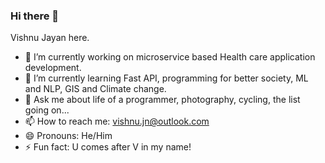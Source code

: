 ### Hi there 👋
Vishnu Jayan here. 
- 🔭 I’m currently working on microservice based Health care application development.
- 🌱 I’m currently learning Fast API, programming for better society, ML and NLP, GIS and Climate change.
- 💬 Ask me about life of a programmer, photography, cycling, the list going on...
- 📫 How to reach me: vishnu.jn@outlook.com
- 😄 Pronouns: He/Him
- ⚡ Fun fact: U comes after V in my name!
